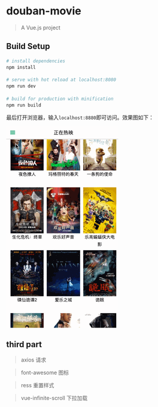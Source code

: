 # douban-movie

> A Vue.js project

## Build Setup

``` bash
# install dependencies
npm install

# serve with hot reload at localhost:8080
npm run dev

# build for production with minification
npm run build

```

最后打开浏览器，输入`localhost:8880`即可访问。效果图如下：

![text](./static/doubanmovie.gif)
## third part

> axios 请求

> font-awesome 图标

> ress 重置样式

> vue-infinite-scroll 下拉加载

